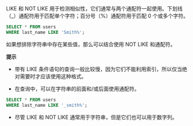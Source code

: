 LIKE 和 NOT LIKE 用于检测相似性，它们通常与两个通配符一起使用。下划线（\_）通配符用于匹配单个字符；百分号（%）通配符用于匹配 0 个或多个字符。

```sql
SELECT * FROM users
WHERE last_name LIKE 'Smith%';
```

如果想排除字符串中存在某些值，那么可以结合使用 NOT LIKE 和通配符。

**提示**

+ 带有 LIKE 条件语句的查询一般比较慢，因为它们不能利用索引，所以仅当绝对需要时才应该使用这种格式。

+ 在查询中，可以在字符串的前面和/或后面使用通配符。

```sql
SELECT * FROM users
WHERE last_name LIKE '_smith%';
```

+ 尽管 LIKE 和 NOT LIKE 通常用于字符串，但是它们也可以用于数字列。